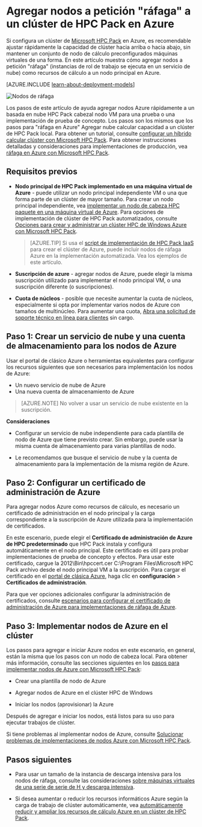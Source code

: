 <properties
 pageTitle="Agregar ráfaga nodos a un clúster de HPC Pack | Microsoft Azure"
 description="Obtenga información sobre cómo agregar instancias de la función de trabajo ejecutando en un servicio de nube para expandir un clúster HPC Pack en Azure a petición"
 services="virtual-machines-windows"
 documentationCenter=""
 authors="dlepow"
 manager="timlt"
 editor=""
 tags="azure-service-management,hpc-pack"/>
<tags
ms.service="virtual-machines-windows"
 ms.devlang="na"
 ms.topic="article"
 ms.tgt_pltfrm="vm-multiple"
 ms.workload="big-compute"
 ms.date="10/14/2016"
 ms.author="danlep"/>

# <a name="add-on-demand-burst-nodes-to-an-hpc-pack-cluster-in-azure"></a>Agregar nodos a petición "ráfaga" a un clúster de HPC Pack en Azure



Si configura un clúster de [Microsoft HPC Pack](https://technet.microsoft.com/library/cc514029) en Azure, es recomendable ajustar rápidamente la capacidad de clúster hacia arriba o hacia abajo, sin mantener un conjunto de nodo de cálculo preconfigurados máquinas virtuales de una forma. En este artículo muestra cómo agregar nodos a petición "ráfaga" (instancias de rol de trabajo se ejecuta en un servicio de nube) como recursos de cálculo a un nodo principal en Azure. 

[AZURE.INCLUDE [learn-about-deployment-models](../../includes/learn-about-deployment-models-classic-include.md)]

![Nodos de ráfaga][burst]

Los pasos de este artículo de ayuda agregar nodos Azure rápidamente a un basada en nube HPC Pack cabezal nodo VM para una prueba o una implementación de prueba de concepto. Los pasos son los mismos que los pasos para "ráfaga en Azure" Agregar nube calcular capacidad a un clúster de HPC Pack local. Para obtener un tutorial, consulte [configurar un híbrido calcular clúster con Microsoft HPC Pack](../cloud-services/cloud-services-setup-hybrid-hpcpack-cluster.md). Para obtener instrucciones detalladas y consideraciones para implementaciones de producción, vea [ráfaga en Azure con Microsoft HPC Pack](https://technet.microsoft.com/library/gg481749.aspx).


## <a name="prerequisites"></a>Requisitos previos

* **Nodo principal de HPC Pack implementado en una máquina virtual de Azure** - puede utilizar un nodo principal independiente VM o una que forma parte de un clúster de mayor tamaño. Para crear un nodo principal independiente, vea [implementar un nodo de cabeza HPC paquete en una máquina virtual de Azure](virtual-machines-windows-hpcpack-cluster-headnode.md). Para opciones de implementación de clúster de HPC Pack automatizados, consulte [Opciones para crear y administrar un clúster HPC de Windows Azure con Microsoft HPC Pack](virtual-machines-windows-hpcpack-cluster-options.md).

    >[AZURE.TIP] Si usa el [script de implementación de HPC Pack IaaS](virtual-machines-windows-classic-hpcpack-cluster-powershell-script.md) para crear el clúster de Azure, puede incluir nodos de ráfaga Azure en la implementación automatizada. Vea los ejemplos de este artículo.

* **Suscripción de azure** - agregar nodos de Azure, puede elegir la misma suscripción utilizado para implementar el nodo principal VM, o una suscripción diferente (o suscripciones).

* **Cuota de núcleos** - posible que necesite aumentar la cuota de núcleos, especialmente si opta por implementar varios nodos de Azure con tamaños de multinúcleo. Para aumentar una cuota, [Abra una solicitud de soporte técnico en línea para clientes](https://azure.microsoft.com/blog/2014/06/04/azure-limits-quotas-increase-requests/) sin cargo.

## <a name="step-1-create-a-cloud-service-and-a-storage-account-for-the-azure-nodes"></a>Paso 1: Crear un servicio de nube y una cuenta de almacenamiento para los nodos de Azure

Usar el portal de clásico Azure o herramientas equivalentes para configurar los recursos siguientes que son necesarios para implementación los nodos de Azure:

* Un nuevo servicio de nube de Azure
* Una nueva cuenta de almacenamiento de Azure

>[AZURE.NOTE] No volver a usar un servicio de nube existente en la suscripción. 

**Consideraciones**

* Configurar un servicio de nube independiente para cada plantilla de nodo de Azure que tiene previsto crear. Sin embargo, puede usar la misma cuenta de almacenamiento para varias plantillas de nodo.

* Le recomendamos que busque el servicio de nube y la cuenta de almacenamiento para la implementación de la misma región de Azure.




## <a name="step-2-configure-an-azure-management-certificate"></a>Paso 2: Configurar un certificado de administración de Azure

Para agregar nodos Azure como recursos de cálculo, es necesario un certificado de administración en el nodo principal y la carga correspondiente a la suscripción de Azure utilizada para la implementación de certificados.

En este escenario, puede elegir el **Certificado de administración de Azure de HPC predeterminado** que HPC Pack instala y configura automáticamente en el nodo principal. Este certificado es útil para probar implementaciones de prueba de concepto y efectos. Para usar este certificado, cargue la 2012\Bin\hpccert.cer C:\Program Files\Microsoft HPC Pack archivo desde el nodo principal VM a la suscripción. Para cargar el certificado en el [portal de clásica Azure](https://manage.windowsazure.com), haga clic en **configuración** > **Certificados de administración**.

Para que ver opciones adicionales configurar la administración de certificados, consulte [escenarios para configurar el certificado de administración de Azure para implementaciones de ráfaga de Azure](http://technet.microsoft.com/library/gg481759.aspx).

## <a name="step-3-deploy-azure-nodes-to-the-cluster"></a>Paso 3: Implementar nodos de Azure en el clúster



Los pasos para agregar e iniciar Azure nodos en este escenario, en general, están la misma que los pasos con un nodo de cabeza local. Para obtener más información, consulte las secciones siguientes en los [pasos para implementar nodos de Azure con Microsoft HPC Pack](https://technet.microsoft.com/library/gg481758.aspx):

* Crear una plantilla de nodo de Azure

* Agregar nodos de Azure en el clúster HPC de Windows

* Iniciar los nodos (aprovisionar) la Azure

Después de agregar e iniciar los nodos, está listos para su uso para ejecutar trabajos de clúster.

Si tiene problemas al implementar nodos de Azure, consulte [Solucionar problemas de implementaciones de nodos Azure con Microsoft HPC Pack](http://technet.microsoft.com/library/jj159097.aspx).

## <a name="next-steps"></a>Pasos siguientes

* Para usar un tamaño de la instancia de descarga intensiva para los nodos de ráfaga, consulte las consideraciones [sobre máquinas virtuales de una serie de serie de H y descarga intensiva](virtual-machines-windows-a8-a9-a10-a11-specs.md).

* Si desea aumentar o reducir los recursos informáticos Azure según la carga de trabajo de clúster automáticamente, vea [automáticamente reducir y ampliar los recursos de cálculo Azure en un clúster de HPC Pack](virtual-machines-windows-classic-hpcpack-cluster-node-autogrowshrink.md).

<!--Image references-->
[burst]: ./media/virtual-machines-windows-classic-hpcpack-cluster-node-burst/burst.png
